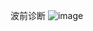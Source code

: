 波前诊断
![image](https://github.com/chengpengSHINE/Wavefront/assets/130882847/d8844af1-c1ce-4334-ae21-3a0e6bf6c565)

